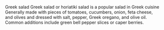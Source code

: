Greek salad
Greek salad or horiatiki salad is a popular salad in Greek cuisine
Generally made with pieces of tomatoes, cucumbers, onion, feta cheese, and olives and dressed with salt, pepper, Greek oregano, and olive oil. Common additions include green bell pepper slices or caper berries. 
